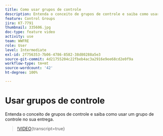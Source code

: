```yaml
---
title: Como usar grupos de controle
description: Entenda o conceito de grupos de controle e saiba como usar um grupo de controle no sua entrega.
feature: Control Groups
jira: KT-7791
thumbnail: 335606.jpg
doc-type: feature video
activity: use
team: WWFRE
role: User
level: Intermediate
exl-id: 2f756353-7b06-4786-8582-38d80288a5e3
source-git-commit: 4d21755204c22fbeb4ac3a2916e9ee68cd2e0f9a
workflow-type: tm+mt
source-wordcount: '42'
ht-degree: 100%

---
```


# Usar grupos de controle

Entenda o conceito de grupos de controle e saiba como usar um grupo de controle no sua entrega.

>[!VIDEO](https://video.tv.adobe.com/v/335606?quality=12&learn=on){transcript=true}
